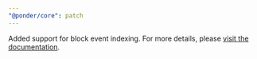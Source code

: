 ```yaml
---
"@ponder/core": patch
---
```


Added support for block event indexing. For more details, please [visit the documentation](https://ponder.sh/block-events).

